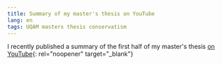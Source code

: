 ```yaml
---
title: Summary of my master's thesis on YouTube
lang: en
tags: UQAM masters thesis conservatism
---
```

I recently published a summary of the first half of my master's thesis [on YouTube](https://youtu.be/_yGoXO1TYqE?si=eJ-11E0JHlG0tXL_){: rel="noopener" target="_blank"}
